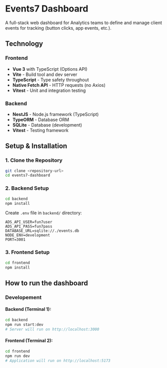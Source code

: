 # Events7 Dashboard

A full-stack web dashboard for Analytics teams to define and manage client events for tracking (button clicks, app events, etc.).


## Technology

### Frontend
- **Vue 3** with TypeScript (Options API)
- **Vite** - Build tool and dev server
- **TypeScript** - Type safety throughout
- **Native Fetch API** - HTTP requests (no Axios)
- **Vitest** - Unit and integration testing

### Backend
- **NestJS** - Node.js framework (TypeScript)
- **TypeORM** - Database ORM
- **SQLite** - Database (development)
- **Vitest** - Testing framework

## Setup & Installation

### 1. Clone the Repository
```bash
git clone <repository-url>
cd events7-dashboard
```

### 2. Backend Setup

```bash
cd backend
npm install
```

Create `.env` file in `backend/` directory:
```env
ADS_API_USER=fun7user
ADS_API_PASS=fun7pass
DATABASE_URL=sqlite://./events.db
NODE_ENV=development
PORT=3001
```

### 3. Frontend Setup

```bash
cd frontend
npm install
```

## How to run the dashboard
### Developement

#### Backend (Terminal 1):
```bash
cd backend
npm run start:dev
# Server will run on http://localhost:3000
```

#### Frontend (Terminal 2):
```bash
cd frontend
npm run dev
# Application will run on http://localhost:5173
```